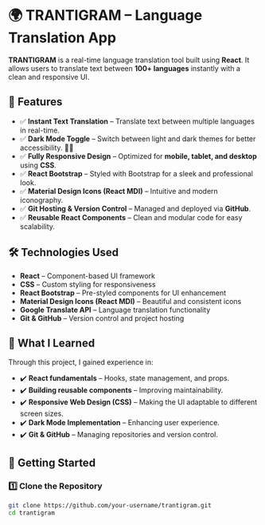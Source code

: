 # 🌍 TRANTIGRAM – Language Translation App  

**TRANTIGRAM** is a real-time language translation tool built using **React**. It allows users to translate text between **100+ languages** instantly with a clean and responsive UI.  



## 🚀 Features  

- ✅ **Instant Text Translation** – Translate text between multiple languages in real-time.  
- ✅ **Dark Mode Toggle** – Switch between light and dark themes for better accessibility. 🌙🔆  
- ✅ **Fully Responsive Design** – Optimized for **mobile, tablet, and desktop** using **CSS**.  
- ✅ **React Bootstrap** – Styled with Bootstrap for a sleek and professional look.  
- ✅ **Material Design Icons (React MDI)** – Intuitive and modern iconography.  
- ✅ **Git Hosting & Version Control** – Managed and deployed via **GitHub**.  
- ✅ **Reusable React Components** – Clean and modular code for easy scalability.  

## 🛠️ Technologies Used  

- **React** – Component-based UI framework  
- **CSS** – Custom styling for responsiveness  
- **React Bootstrap** – Pre-styled components for UI enhancement  
- **Material Design Icons (React MDI)** – Beautiful and consistent icons  
- **Google Translate API** – Language translation functionality  
- **Git & GitHub** – Version control and project hosting  

## 🎯 What I Learned  

Through this project, I gained experience in:  

- ✔️ **React fundamentals** – Hooks, state management, and props.  
- ✔️ **Building reusable components** – Improving maintainability.  
- ✔️ **Responsive Web Design (CSS)** – Making the UI adaptable to different screen sizes.  
- ✔️ **Dark Mode Implementation** – Enhancing user experience.  
- ✔️ **Git & GitHub** – Managing repositories and version control.  

## 🚀 Getting Started  

### 1️⃣ Clone the Repository  
```bash
git clone https://github.com/your-username/trantigram.git
cd trantigram
